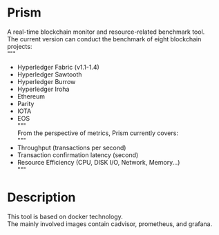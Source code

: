 
# Prism
A real-time blockchain monitor and resource-related benchmark tool.<br> 
The current version can conduct the benchmark of eight blockchain projects:<br> 
"""<br> 
* Hyperledger Fabric (v1.1-1.4)<br> 
* Hyperledger Sawtooth<br> 
* Hyperledger Burrow<br> 
* Hyperledger Iroha<br> 
* Ethereum<br> 
* Parity<br> 
* IOTA<br> 
* EOS<br> 
"""<br> 
From the perspective of metrics, Prism currently covers:<br> 
"""<br> 
* Throughput (transactions per second)<br> 
* Transaction confirmation latency (second)<br> 
* Resource Efficiency (CPU, DISK I/O, Network, Memory...)<br> 
"""<br> 
# Description<br> 
This tool is based on docker technology.<br>
The mainly involved images contain cadvisor, prometheus, and grafana.<br> 

